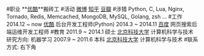 #职业
**[优酷](www.youku.com)**搬砖工
#活动
[微博](http://weibo.com/xiaolee123) [知乎](http://www.zhihu.com/people/cyrusin) [豆瓣](https://www.douban.com/people/mixlee)
#涉猎
Python, C, Lua, Nginx, Tornado, Redis, Memcached, MongoDB, MySQL, Golang, zsh ...
#工作
2014.12 ~ now [优酷](www.youku.com) 后台开发工程师(Python)
2014.3 ~ 2014.11 [百度](www.baidu.com) 网页搜索后端运维开发工程师
#教育
2011.9 ~ 2014.1 硕士 [北京科技大学](www.ustb.edu.cn) 计算机科学与技术 研究方向: 机器学习
2007.9 ~ 2011.6 本科 [北京科技大学](www.ustb.edu.cn) 计算机科学与技术 
#联系方式:
右下角

